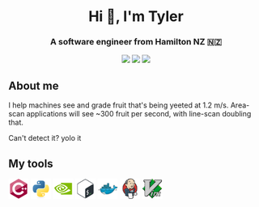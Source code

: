 <!-- Forced into html for alignment... -->
<h1 align="center">Hi 👋, I'm Tyler</h1>
<h3 align="center">A software engineer from Hamilton NZ 🇳🇿</h3>

<p align="center">
<a href="https://github.com/Tyler-Barham"><img src="https://visitor-badge.laobi.icu/badge?page_id=Tyler-Barham.profile_views" /></a> <a href="https://github.com/Tyler-Barham?tab=followers"><img src="https://img.shields.io/github/followers/Tyler-Barham.svg?label=followers" /></a> <a href="https://www.linkedin.com/in/tyler-barham/"><img src="https://img.shields.io/badge/LinkedIn-0077B5?style=for-the-badge&logo=linkedin&logoColor=white" height="20" /></a>
</p>

## About me

I help machines see and grade fruit that's being yeeted at 1.2 m/s. Area-scan applications will see ~300 fruit per second, with line-scan doubling that.

Can't detect it? yolo it

## My tools
<!-- Forced into html for consistent image sizes... -->
<img src="./assets/cplusplus.svg" height="40" />
<img src="./assets/python.svg" height="40" />
<img src="./assets/cuda.svg" height="40" />
<img src="./assets/bash.svg" height="40" />
<img src="./assets/docker.svg" height="40" />
<img src="./assets/jenkins.svg" height="40" />
<img src="./assets/vim.svg" height="40" />
